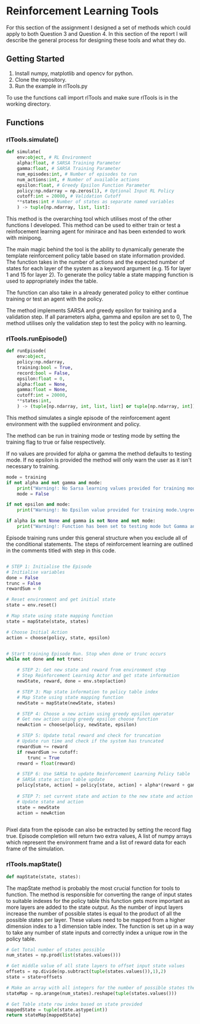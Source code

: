 # Reinforcement Learning Tools

For this section of the assignment I designed a set of methods which could apply to both Question 3 and Question 4. In this section of the report I will describe the general process for designing these tools and what they do.

## Getting Started

1. Install numpy, matplotlib and opencv for python.
2. Clone the repository.
3. Run the example in rlTools.py

To use the functions call import rlTools and make sure rlTools is in the working directory.

## Functions

### rlTools.simulate()

```python
def simulate(
    env:object, # RL Environment
    alpha:float, # SARSA Training Parameter
    gamma:float, # SARSA Training Parameter
    num_episodes:int, # Number of episodes to run
    num_actions:int, # Number of available actions
    epsilon:float, # Greedy Epsilon Function Parameter
    policy:np.ndarray = np.zeros(1), # Optional Input RL Policy
    cutoff:int = 20000, # Validation Cutoff
    **states:int # Number of states as separate named variables
    ) -> tuple[np.ndarray, list, list]:
```

This method is the overarching tool which utilises most of the other functions I developed. This method can be used to either train or test a reinfocement learning agent for minirace and has been extended to work with minipong.

The main magic behind the tool is the ability to dynamically generate the template reinforcement policy table based on state information provided. The function takes in the number of actions and the expected number of states for each layer of the system as a keyword argument (e.g. 15 for layer 1 and 15 for layer 2). To generate the policy table a state mapping function is used to appropriately index the table.

The function can also take in a already generated policy to either continue training or test an agent with the policy.

The method implements SARSA and greedy epsilon for training and a validation step. If all parameters alpha, gamma and epsilon are set to 0, The method utilises only the validation step to test the policy with no learning.

### rlTools.runEpisode()

```python
def runEpisode(
    env:object,
    policy:np.ndarray,
    training:bool = True,
    record:bool = False,
    epsilon:float = 0,
    alpha:float = None, 
    gamma:float = None,
    cutoff:int = 20000,
    **states:int,
    ) -> (tuple[np.ndarray, int, list, list] or tuple[np.ndarray, int]):
```

This method simulates a single episode of the reinforcement agent environment with the supplied environment and policy.

The method can be run in training mode or testing mode by setting the training flag to true or false respectively.

If no values are provided for alpha or gamma the method defaults to testing mode. If no epsilon is provided the method will only warn the user as it isn't necessary to training.

```python
mode = training
if not alpha and not gamma and mode:
    print("Warning!: No Sarsa learning values provided for training mode.\nDefaulting to testing mode.")
    mode = False

if not epsilon and mode:
    print("Warning!: No Epsilon value provided for training mode.\ngreedy epsilon operator won't randomly choose actions which will affect reinforcement learning.")

if alpha is not None and gamma is not None and not mode:
    print("Warning!: Function has been set to testing mode but Gamma and alpha values have been provided.\nValues will not be used in this simulation.")
```

Episode training runs under this general structure when you exclude all of the conditional statements. The steps of reinforcement learning are outlined in the comments titled with step in this code.

```python

# STEP 1: Initialise the Episode
# Initialise variables
done = False
trunc = False
rewardSum = 0

# Reset environment and get initial state
state = env.reset()

# Map state using state mapping function
state = mapState(state, states)

# Choose Initial Action
action = choose(policy, state, epsilon)


# Start training Episode Run. Stop when done or trunc occurs
while not done and not trunc:

    # STEP 2: Get new state and reward from environment step
    # Step Reinforcement Learning Actor and get state information
    newState, reward, done = env.step(action)

    # STEP 3: Map state information to policy table index
    # Map State using state mapping function
    newState = mapState(newState, states)

    # STEP 4: Choose a new action using greedy epsilon operator
    # Get new action using greedy epsilon choose function
    newAction = choose(policy, newState, epsilon)

    # STEP 5: Update total reward and check for truncation
    # Update run time and check if the system has truncated
    rewardSum += reward
    if rewardSum >= cutoff:
        trunc = True
    reward = float(reward)

    # STEP 6: Use SARSA to update Reinforcement Learning Policy table
    # SARSA state action table update
    policy[state, action] = policy[state, action] + alpha*(reward + gamma*policy[newState, newAction] - policy[state, action])
        
    # STEP 7: set current state and action to the new state and action
    # Update state and action
    state = newState
    action = newAction
    
```

Pixel data from the episode can also be extracted by setting the record flag true. Episode completion will return two extra values, A list of numpy arrays which represent the environment frame and a list of reward data for each frame of the simulation.

### rlTools.mapState()

```python
def mapState(state, states):
```

The mapState method is probably the most crucial function for tools to function. The method is responsible for converting the range of input states to suitable indexes for the policy table this function gets more important as more layers are added to the state output. As the number of input layers increase the number of possible states is equal to the product of all the possible states per layer. These values need to be mapped from a higher dimension index to a 1 dimension table index. The function is set up in a way to take any number of state inputs and correctly index a unique row in the policy table.

```python
# Get Total number of states possible
num_states = np.prod(list(states.values()))

# Get middle value of all state layers to offset input state values
offsets = np.divide(np.subtract(tuple(states.values()),1),2)
state = state+offsets

# Make an array with all integers for the number of possible states then reshape the array to match the dimensions and size of the state layers
stateMap = np.arange(num_states).reshape(tuple(states.values()))

# Get Table state row index based on state provided
mappedState = tuple(state.astype(int))
return stateMap[mappedState]
```
